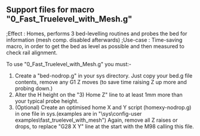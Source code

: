 ## Support files for macro "0_Fast_Truelevel_with_Mesh.g"

;Effect   : Homes, performs 3 bed-levelling routines and probes the bed for information (mesh comp. disabled afterwards)
;Use-case : Time-saving macro, in order to get the bed as level as possible and then measured to check rail alignment.

To use "0_Fast_Truelevel_with_Mesh.g" you must:-

1. Create a "bed-nodrop.g" in your sys directory. Just copy your bed.g file contents, remove any G1 Z moves (to save time raising Z up more and probing down.)
1. Alter the H height on the "3) Home Z" line to at least 1mm more than your typical probe height.
1. (Optional) Create an optimised home X and Y script (homexy-nodrop.g) in one file in sys.(examples are in "\sys\config-user examples\fast_truelevel_with_mesh") Again, remove all Z raises or drops, to replace "G28 X Y" line at the start with the M98 calling this file.